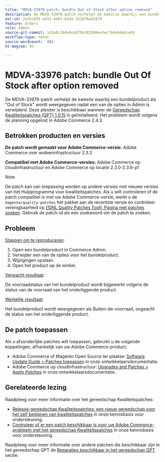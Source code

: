 ```yaml
---
title: "MDVA-33976 patch: bundle Out of Stock after option removed"
description: De MDVA-33976-patch verhelpt de kwestie waarbij een bundelproduct als "Out of Stock" wordt weergegeven nadat een van de opties in Admin is verwijderd. Deze patch is beschikbaar wanneer [Quality Patches Tool (QPT) 1.0.15](https://devdocs.magento.com/guides/v2.4/comp-mgr/patching.html#mqp) is geïnstalleerd. Het probleem wordt volgens de planning opgelost in Adobe Commerce 2.4.3.
exl-id: 2e2bc05b-ad31-4e87-b33e-3526f6a42478
feature: Orders
role: Admin
source-git-commit: 1d2e0c1b4a8e3d79a362500ee3ec7bde84a6ce0d
workflow-type: tm+mt
source-wordcount: '401'
ht-degree: 0%

---
```


# MDVA-33976 patch: bundle Out Of Stock after option removed

De MDVA-33976-patch verhelpt de kwestie waarbij een bundelproduct als &quot;Out of Stock&quot; wordt weergegeven nadat een van de opties in Admin is verwijderd. Deze pleister is beschikbaar wanneer de [Gereedschap Kwaliteitspatches (QPT) 1.0.15](https://devdocs.magento.com/guides/v2.4/comp-mgr/patching.html#mqp) is geïnstalleerd. Het probleem wordt volgens de planning opgelost in Adobe Commerce 2.4.3.

## Betrokken producten en versies

**De patch wordt gemaakt voor Adobe Commerce-versie:** Adobe Commerce over wolkeninfrastructuur 2.3.3

**Compatibel met Adobe Commerce-versies:** Adobe Commerce op cloudinfrastructuur en Adobe Commerce op locatie 2.3.0-2.3.6-p1

>[!NOTE]
>
>De patch kan van toepassing worden op andere versies met nieuwe versies van het Hulpprogramma voor kwaliteitspatches. Als u wilt controleren of de patch compatibel is met uw Adobe Commerce-versie, werkt u de `magento/quality-patches` het pakket aan de recentste versie en controleer verenigbaarheid op [[!DNL Quality Patches Tool]: Pagina met patches zoeken](https://devdocs.magento.com/quality-patches/tool.html#patch-grid). Gebruik de patch-id als een zoekwoord om de patch te zoeken.

## Probleem

<u>Stappen om te reproduceren</u>:

1. Open een bundelproduct in Commerce Admin.
1. Verwijder een van de opties voor het bundelproduct.
1. Wijzigingen opslaan.
1. Open het product op de winkel.

<u>Verwacht resultaat</u>:

De voorraadstatus van het bundelproduct wordt bijgewerkt volgens de status van de voorraad van het onderliggende product.

<u>Werkelijk resultaat</u>:

Het bundelproduct wordt weergegeven als Buiten-de-voorraad, ongeacht de status van het onderliggende product.

## De patch toepassen

Als u afzonderlijke patches wilt toepassen, gebruikt u de volgende koppelingen, afhankelijk van uw Adobe Commerce-product:

* Adobe Commerce of Magento Open Source ter plaatse: [Software Update Guide > Patches toepassen](https://devdocs.magento.com/guides/v2.4/comp-mgr/patching/mqp.html) in onze ontwikkelaarsdocumentatie.
* Adobe Commerce op cloudinfrastructuur: [Upgrades and Patches > Apply Patches](https://devdocs.magento.com/cloud/project/project-patch.html) in onze ontwikkelaarsdocumentatie.

## Gerelateerde lezing

Raadpleeg voor meer informatie over het gereedschap Kwaliteitspatches:

* [Release-gereedschap Kwaliteitspatches: een nieuw gereedschap voor het zelf bedienen van kwaliteitspatches](/help/announcements/adobe-commerce-announcements/magento-quality-patches-released-new-tool-to-self-serve-quality-patches.md) in onze kennisbasis voor ondersteuning.
* [Controleer of er een patch beschikbaar is voor uw Adobe Commerce-probleem met het gereedschap Kwaliteitspatches](/help/support-tools/patches-available-in-qpt-tool/check-patch-for-magento-issue-with-magento-quality-patches.md) in onze kennisbasis voor ondersteuning.

Raadpleeg voor meer informatie over andere patches die beschikbaar zijn in het gereedschap QPT de [Reparaties beschikbaar in het gereedschap QPT](https://support.magento.com/hc/en-us/sections/360010506631-Patches-available-in-QPT-tool-) sectie.
